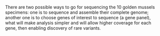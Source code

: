 There are two possible ways to go for sequencing the 10 golden mussels specimens: one is to sequence and assemble their complete genome; another one is to choose genes of interest to sequence (a gene panel), what will make analysis simpler and will allow higher coverage for each gene, then enabling discovery of rare variants. 


